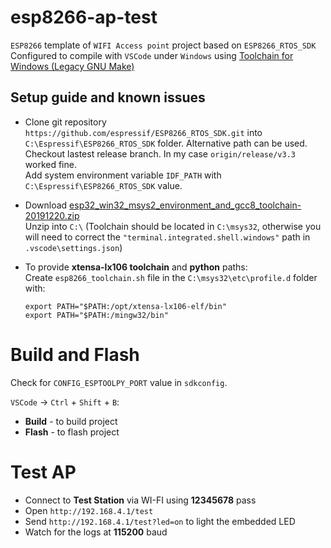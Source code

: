 # esp8266-ap-test
`ESP8266` template of `WIFI Access point` project based on `ESP8266_RTOS_SDK`  
Configured to compile with `VSCode` under `Windows` using [Toolchain for Windows (Legacy GNU Make)](https://docs.espressif.com/projects/esp-idf/en/stable/get-started-legacy/windows-setup.html)  

## Setup guide and known issues
* Clone git repository `https://github.com/espressif/ESP8266_RTOS_SDK.git` into `C:\Espressif\ESP8266_RTOS_SDK` folder. Alternative path can be used.  
Checkout lastest release branch. In my case `origin/release/v3.3` worked fine.  
Add system environment variable `IDF_PATH` with `C:\Espressif\ESP8266_RTOS_SDK` value.  

* Download [esp32_win32_msys2_environment_and_gcc8_toolchain-20191220.zip](https://dl.espressif.com/dl/esp32_win32_msys2_environment_and_gcc8_toolchain-20191220.zip)  
Unzip into `C:\` (Toolchain should be located in `C:\msys32`, otherwise you will need to correct the `"terminal.integrated.shell.windows"` path in `.vscode\settings.json`)  

* To provide **xtensa-lx106 toolchain** and **python** paths:  
Create `esp8266_toolchain.sh` file in the `C:\msys32\etc\profile.d` folder with:

      export PATH="$PATH:/opt/xtensa-lx106-elf/bin"  
      export PATH="$PATH:/mingw32/bin"

# Build and Flash
Check for `CONFIG_ESPTOOLPY_PORT` value in `sdkconfig`.  

`VSCode` -> `Ctrl` + `Shift` + `B`:  
* **Build** - to build project  
* **Flash** - to flash project

# Test AP
* Connect to **Test Station** via WI-FI using **12345678** pass
* Open `http://192.168.4.1/test`
* Send `http://192.168.4.1/test?led=on` to light the embedded LED
* Watch for the logs at **115200** baud
